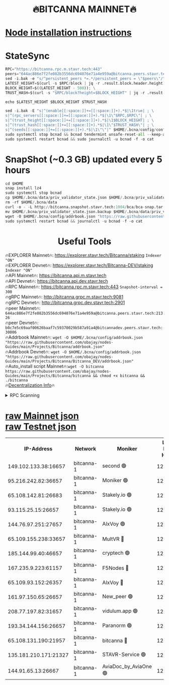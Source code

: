<h1 align="center"> 🔥BITCANNA MAINNET🔥</h1>


[Node installation instructions](https://github.com/obajay/nodes-Guides/tree/main/Projects/Bitcanna)
=

# StateSync
```python
RPC="https://bitcanna.rpc.m.stavr.tech:443"
peers="644ac886e7f2fe082b3556dc694076e71a4e959a@bitcanna.peers.stavr.tech:21326"
sed -i.bak -e "s/^persistent_peers *=.*/persistent_peers = \"$peers\"/" $HOME/.bcna/config/config.toml
LATEST_HEIGHT=$(curl -s $RPC/block | jq -r .result.block.header.height); \
BLOCK_HEIGHT=$((LATEST_HEIGHT - 500)); \
TRUST_HASH=$(curl -s "$RPC/block?height=$BLOCK_HEIGHT" | jq -r .result.block_id.hash)

echo $LATEST_HEIGHT $BLOCK_HEIGHT $TRUST_HASH

sed -i.bak -E "s|^(enable[[:space:]]+=[[:space:]]+).*$|\1true| ; \
s|^(rpc_servers[[:space:]]+=[[:space:]]+).*$|\1\"$RPC,$RPC\"| ; \
s|^(trust_height[[:space:]]+=[[:space:]]+).*$|\1$BLOCK_HEIGHT| ; \
s|^(trust_hash[[:space:]]+=[[:space:]]+).*$|\1\"$TRUST_HASH\"| ; \
s|^(seeds[[:space:]]+=[[:space:]]+).*$|\1\"\"|" $HOME/.bcna/config/config.toml
sudo systemctl stop bcnad && bcnad tendermint unsafe-reset-all --keep-addr-book
sudo systemctl restart bcnad && sudo journalctl -u bcnad -f -o cat
```
# SnapShot (~0.3 GB) updated every 5 hours
```python
cd $HOME
snap install lz4
sudo systemctl stop bcnad
cp $HOME/.bcna/data/priv_validator_state.json $HOME/.bcna/priv_validator_state.json.backup
rm -rf $HOME/.bcna/data
curl -o - -L http://bitcanna.snapshot.stavr.tech:1004/bca/bca-snap.tar.lz4 | lz4 -c -d - | tar -x -C $HOME/.bcna --strip-components 2
mv $HOME/.bcna/priv_validator_state.json.backup $HOME/.bcna/data/priv_validator_state.json
wget -O $HOME/.bcna/config/addrbook.json "https://raw.githubusercontent.com/obajay/nodes-Guides/main/Projects/Bitcanna/addrbook.json"
sudo systemctl restart bcnad && journalctl -u bcnad -f -o cat
```

 <h1 align="center"> Useful Tools</h1>

🔥EXPLORER Mainnet🔥:    https://explorer.stavr.tech/Bitcanna/staking          `Indexer "ON"` \
🔥EXPLORER Devnet🔥:     https://explorer.stavr.tech/Bitcanna-DEV/staking     `Indexer "ON"` \
🔥API Mainnet🔥:         https://bitcanna.api.m.stavr.tech \
🔥API Devnet🔥:          https://bitcanna.api.dev.stavr.tech \
🔥RPC Mainnet🔥:         https://bitcanna.rpc.m.stavr.tech:443         `Snapshot-interval = 300` \
🔥gRPC Mainnet🔥:        http://bitcanna.grpc.m.stavr.tech:9081 \
🔥gRPC Devnet🔥:         http://bitcanna.grpc.dev.stavr.tech:2901 \
🔥peer Mainnet🔥:        `644ac886e7f2fe082b3556dc694076e71a4e959a@bitcanna.peers.stavr.tech:21326` \
🔥peer Devnet🔥:         `b0c7e5c69aaf00626baaf7c59370029b587a91a4@bitcannadev.peers.stavr.tech:30006` \
🔥Addrbook Mainnet🔥:    ```wget -O $HOME/.bcna/config/addrbook.json "https://raw.githubusercontent.com/obajay/nodes-Guides/main/Projects/Bitcanna/addrbook.json"``` \
🔥Addrbook Devnet🔥:    ```wget -O $HOME/.bcna/config/addrbook.json "https://raw.githubusercontent.com/obajay/nodes-Guides/main/Projects/Bitcanna/Bitcanna_DEV/addrbook.json"``` \
🔥Auto_install script Mainnet🔥:```wget -O bitcanna https://raw.githubusercontent.com/obajay/nodes-Guides/main/Projects/Bitcanna/bitcanna && chmod +x bitcanna && ./bitcanna``` \
🔥[Decentralization Info](https://github.com/obajay/StateSync-snapshots/tree/main/Projects/Bitcanna/Decentralization)🔥


<details>
<summary>RPC Scanning</summary>

<h2 align="center"> We scan nodes in real time every 4 hours. And we provide the final result of RPC endpoints.
We cannot influence the operation of these nodes in any way. </h2>


```python
If Voting Power is higher than 0 --> then the Node is a validator of the network and may be subject to attack and be a potential threat to the chain.
```
```python
We marked such validators with a red symbol
```

</details>

[raw Mainnet json](https://rpc-check.bcam.stavr.tech/bcam/rpc-bcam-result.json) \
[raw Testnet json](https://github.com/obajay/StateSync-snapshots/tree/main/Projects/Bitcanna/Rpc-Check-Testnet)
=



<table><tr><th>IP-Address</th><th>Network</th><th>Moniker</th><th>Latest Block Height</th><th>Earliest Block Height</th><th>Catching Up</th><th>Tx Index</th><th>Voting Power</th><th>Scan Time</th></tr><tr><td>149.102.133.38:16657</td><td>bitcanna-1</td><td>second 🟢</td><td>12808625</td><td>1</td><td>False</td><td>on</td><td>0</td><td>2024-03-01T00:27:46.177778977UTC</td></tr><tr><td>95.216.242.82:36657</td><td>bitcanna-1</td><td>Moniker 🟢</td><td>12808614</td><td>5776907</td><td>False</td><td>on</td><td>0</td><td>2024-03-01T00:26:44.350963201UTC</td></tr><tr><td>65.108.142.81:26683</td><td>bitcanna-1</td><td>Stakely.io 🟢</td><td>12808618</td><td>6152001</td><td>False</td><td>on</td><td>0</td><td>2024-03-01T00:27:08.124849620UTC</td></tr><tr><td>93.115.25.15:26657</td><td>bitcanna-1</td><td>Stakely.io 🟢</td><td>12808617</td><td>6520001</td><td>False</td><td>on</td><td>0</td><td>2024-03-01T00:27:03.734028903UTC</td></tr><tr><td>144.76.97.251:27657</td><td>bitcanna-1</td><td>AlxVoy 🟢</td><td>12808623</td><td>8805201</td><td>False</td><td>on</td><td>0</td><td>2024-03-01T00:27:35.649117251UTC</td></tr><tr><td>65.109.155.238:33657</td><td>bitcanna-1</td><td>MultVR 🔴</td><td>12808619</td><td>9933415</td><td>False</td><td>on</td><td>353656</td><td>2024-03-01T00:27:15.700761211UTC</td></tr><tr><td>185.144.99.40:46657</td><td>bitcanna-1</td><td>cryptech 🟢</td><td>12808613</td><td>11528001</td><td>False</td><td>on</td><td>0</td><td>2024-03-01T00:26:39.949366243UTC</td></tr><tr><td>167.235.9.223:61157</td><td>bitcanna-1</td><td>F5Nodes 🔴</td><td>12808620</td><td>12084001</td><td>False</td><td>on</td><td>570</td><td>2024-03-01T00:27:17.956700550UTC</td></tr><tr><td>65.109.93.152:26357</td><td>bitcanna-1</td><td>AlxVoy 🔴</td><td>12808625</td><td>12109301</td><td>False</td><td>on</td><td>1391803</td><td>2024-03-01T00:27:46.714276600UTC</td></tr><tr><td>161.97.150.65:26657</td><td>bitcanna-1</td><td>New_peer 🟢</td><td>12808618</td><td>12254001</td><td>False</td><td>on</td><td>0</td><td>2024-03-01T00:27:08.406315419UTC</td></tr><tr><td>208.77.197.82:31657</td><td>bitcanna-1</td><td>vidulum.app 🟢</td><td>12808619</td><td>12386934</td><td>False</td><td>on</td><td>0</td><td>2024-03-01T00:27:11.244140287UTC</td></tr><tr><td>193.34.144.156:26657</td><td>bitcanna-1</td><td>Paranorm 🟢</td><td>12808621</td><td>12697701</td><td>False</td><td>on</td><td>0</td><td>2024-03-01T00:27:24.614411123UTC</td></tr><tr><td>65.108.131.190:21957</td><td>bitcanna-1</td><td>bitcanna 🔴</td><td>12808620</td><td>12708620</td><td>False</td><td>on</td><td>419398</td><td>2024-03-01T00:27:22.332027477UTC</td></tr><tr><td>135.181.210.171:21327</td><td>bitcanna-1</td><td>STAVR-Service 🟢</td><td>12808623</td><td>12805901</td><td>False</td><td>on</td><td>0</td><td>2024-03-01T00:27:35.417576376UTC</td></tr><tr><td>144.91.65.13:26667</td><td>bitcanna-1</td><td>AviaDoc_by_AviaOne 🟢</td><td>12808622</td><td>12807701</td><td>False</td><td>on</td><td>0</td><td>2024-03-01T00:27:33.041907260UTC</td></tr></table>
